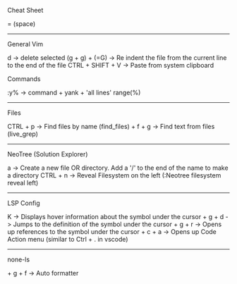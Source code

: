 Cheat Sheet

<leader> = (space)

------------------------------------------------------------------------------------------

General Vim

d                   ->      delete selected
(g + g) + (=G)      ->      Re indent the file from the current line to the end of the file
CTRL + SHIFT + V    ->      Paste from system clipboard

Commands

:y%                 ->      command + yank + 'all lines' range(%)

------------------------------------------------------------------------------------------

Files


CTRL + p            ->      Find files by name (find_files)
<leader> + f + g    ->      Find text from files (live_grep)

------------------------------------------------------------------------------------------

NeoTree (Solution Explorer)

a                   ->      Create a new file OR directory. Add a '/' to the end of the name to make a directory
CTRL + n            ->      Reveal Filesystem on the left (:Neotree filesystem reveal left<CR>)


------------------------------------------------------------------------------------------

LSP Config

K                   ->      Displays hover information about the symbol under the cursor
<leader> + g + d    ->      Jumps to the definition of the symbol under the cursor
<leader> + g + r    ->      Opens up references to the symbol under the cursor
<leader> + c + a    ->      Opens up Code Action menu (similar to Ctrl + . in vscode)

------------------------------------------------------------------------------------------

none-ls

<leader> + g + f    ->      Auto formatter
